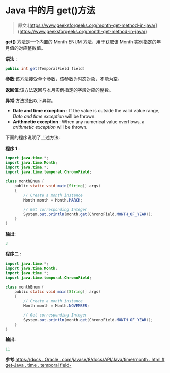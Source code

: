 # Java 中的月 get()方法

> 原文:[https://www.geeksforgeeks.org/month-get-method-in-java/](https://www.geeksforgeeks.org/month-get-method-in-java/)

**get()** 方法是一个内置的 Month ENUM 方法，用于获取该 Month 实例指定的年月值的对应整数值。

**语法** :

```java
public int get(TemporalField field)

```

**参数**:该方法接受单个参数，该参数为时态对象，不能为空。

**返回值**:该方法返回与本月实例指定的字段对应的整数。

**异常**:方法抛出以下异常。

*   **Date and time exception** : If the value is outside the valid value range, *Date and time exception* will be thrown.
*   **Arithmetic exception** : When any numerical value overflows, a *arithmetic exception* will be thrown.

下面的程序说明了上述方法:

**程序 1** :

```java
import java.time.*;
import java.time.Month;
import java.time.*;
import java.time.temporal.ChronoField;

class monthEnum {
    public static void main(String[] args)
    {
        // Create a month instance
        Month month = Month.MARCH;

        // Get corresponding Integer
        System.out.println(month.get(ChronoField.MONTH_OF_YEAR));
    }
}
```

**输出:**

```java
3

```

**程序二** :

```java
import java.time.*;
import java.time.Month;
import java.time.*;
import java.time.temporal.ChronoField;

class monthEnum {
    public static void main(String[] args)
    {
        // Create a month instance
        Month month = Month.NOVEMBER;

        // Get corresponding Integer
        System.out.println(month.get(ChronoField.MONTH_OF_YEAR));
    }
}
```

**输出:**

```java
11

```

**参考**:[https://docs . Oracle . com/javase/8/docs/API/Java/time/month . html # get-Java . time . temporal field-](https://docs.oracle.com/javase/8/docs/api/java/time/Month.html#get-java.time.temporal.TemporalField-)